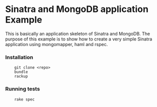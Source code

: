 # Sinatra and MongoDB application Example

This is basically an application skeleton of Sinatra and MongoDB. The purpose of this example is to show how to create a very simple Sinatra application using mongomapper, haml and rspec.

### Installation

        git clone <repo>
        bundle
        rackup

### Running tests

        rake spec
